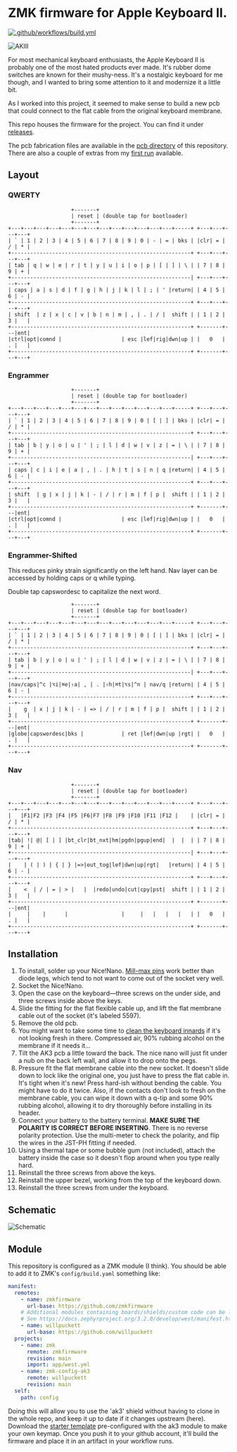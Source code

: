 # ZMK firmware for Apple Keyboard II.

[![.github/workflows/build.yml](https://github.com/willpuckett/zmk-config-ak3/actions/workflows/build.yml/badge.svg)](https://github.com/willpuckett/zmk-config-ak3/actions/workflows/build.yml)

![AKIII](static/akiii.png)

For most mechanical keyboard enthusiasts, the Apple Keyboard II is probably one of the most hated products ever made. It's rubber dome switches are known for their mushy-ness. It's a nostalgic keyboard for me though, and I wanted to bring some attention to it and modernize it a little bit.

As I worked into this project, it seemed to make sense to build a new pcb that could connect to the flat cable from the original keyboard membrane.

This repo houses the firmware for the project. You can find it under [releases](https://github.com/willpuckett/zmk-config-ak3/releases/latest). 

The pcb fabrication files are available in the [pcb directory](https://github.com/willpuckett/zmk-config-ak3/tree/main/pcb) of this repository. There are also a couple of extras from my [first run](https://www.etsy.com/listing/1768344309/ak3) available.

## Layout

### QWERTY

```
                    +-------+
                    | reset | (double tap for bootloader)
                    +-------+
+---+---+---+---+---+---+---+---+---+---+---+---+---+-----+ +---+---+---+---+
| ` | 1 | 2 | 3 | 4 | 5 | 6 | 7 | 8 | 9 | 0 | - | = | bks | |clr| = | / | * |
+---------------------------------------------------------+ +---+---+---+---+
| tab | q | w | e | r | t | y | u | i | o | p | [ | ] | \ | | 7 | 8 | 9 | + |
+---------------------------------------------------------| +---+---+---+---+
| caps | a | s | d | f | g | h | j | k | l | ; | ' |return| | 4 | 5 | 6 | - |
+---------------------------------------------------------+ +---+---+---+---+
| shift  | z | x | c | v | b | n | m | , | . | / |  shift | | 1 | 2 | 3 |   |
+---------------------------------------------------------+ +-------+---|ent|
|ctrl|opt|comnd |                   | esc |lef|rig|dwn|up | |   0   | . |   |
+---------------------------------------------------------+ +-------+---+---+
```

### Engrammer

```
                    +-------+
                    | reset | (double tap for bootloader)
                    +-------+
+---+---+---+---+---+---+---+---+---+---+---+---+---+-----+ +---+---+---+---+
| ` | 1 | 2 | 3 | 4 | 5 | 6 | 7 | 8 | 9 | 0 | [ | ] | bks | |clr| = | / | * |
+---------------------------------------------------------+ +---+---+---+---+
| tab | b | y | o | u | ' | ; | l | d | w | v | z | = | \ | | 7 | 8 | 9 | + |
+---------------------------------------------------------| +---+---+---+---+
| caps | c | i | e | a | , | . | h | t | s | n | q |return| | 4 | 5 | 6 | - |
+---------------------------------------------------------+ +---+---+---+---+
| shift  | g | x | j | k | - | / | r | m | f | p |  shift | | 1 | 2 | 3 |   |
+---------------------------------------------------------+ +-------+---|ent|
|ctrl|opt|comnd |                   | esc |lef|rig|dwn|up | |   0   | . |   |
+---------------------------------------------------------+ +-------+---+---+
```

### Engrammer-Shifted

This reduces pinky strain significantly on the left hand. Nav layer can be accessed by holding caps or q while typing.

Double tap capswordesc to capitalize the next word.

```
                    +-------+
                    | reset | (double tap for bootloader)
                    +-------+
+---+---+---+---+---+---+---+---+---+---+---+---+---+-----+ +---+---+---+---+
| ` | 1 | 2 | 3 | 4 | 5 | 6 | 7 | 8 | 9 | 0 | [ | ] | bks | |clr| = | / | * |
+---------------------------------------------------------+ +---+---+---+---+
| tab | b | y | o | u | ' | ; | l | d | w | v | z | = | \ | | 7 | 8 | 9 | + |
+---------------------------------------------------------| +---+---+---+---+
|nav/caps|^c |⌥i|⌘e|⇧a| , | . |⇧h|⌘t|⌥s|^n | nav/q |return| | 4 | 5 | 6 | - |
+---------------------------------------------------------+ +---+---+---+---+
|    g  | x | j | k | - | => | / | r | m | f | p |  shift | | 1 | 2 | 3 |   |
+---------------------------------------------------------+ +-------+---|ent|
|globe|capswordesc|bks |            | ret |lef|dwn|up |rgt| |   0   | . |   |
+---------------------------------------------------------+ +-------+---+---+
```

### Nav

```
                    +-------+
                    | reset | (double tap for bootloader)
                    +-------+
+---+---+---+---+---+---+---+---+---+---+---+---+---+-----+ +---+---+---+---+
|   |F1|F2 |F3 |F4 |F5 |F6|F7 |F8 |F9 |F10 |F11 |F12 |    | |clr| = | / | * |
+---------------------------------------------------------+ +---+---+---+---+
|tab| !| @| [ | ] |bt_clr|bt_nxt|hm|pgdn|pgup|end|  |  |  | | 7 | 8 | 9 | + |
+---------------------------------------------------------| +---+---+---+---+
|    | ( | ) | { | } |=>|out_tog|lef|dwn|up|rgt|   |return| | 4 | 5 | 6 | - |
+---------------------------------------------------------+ +---+---+---+---+
|    <  | / | = | > |   |  |redo|undo|cut|cpy|pst|  shift | | 1 | 2 | 3 |   |
+---------------------------------------------------------+ +-------+---|ent|
|     |    |      |                 |     |   |   |   |   | |   0   | . |   |
+---------------------------------------------------------+ +-------+---+---+
```

## Installation

1. To install, solder up your Nice!Nano. [Mill-max pins](https://www.digikey.com/en/products/detail/mill-max-manufacturing-corp/3320-0-00-15-00-00-03-0/4147392) work better than diode legs, which tend to not want to come out of the socket very well.
2. Socket the Nice!Nano.
3. Open the case on the keyboard—three screws on the under side, and three screws inside above the keys.
4. Slide the fitting for the flat flexible cable up, and lift the flat membrane cable out of the socket (it's labeled 5597).
5. Remove the old pcb.
6. You might want to take some time to [clean the keyboard innards](https://youtu.be/lRqwCtn7opA?feature=shared&t=288) if it's not looking fresh in there. Compressed air, 90% rubbing alcohol on the membrane if it needs it...
7. Tilt the AK3 pcb a little toward the back. The nice nano will just fit under a nub on the back left wall, and allow it to drop onto the pegs.
8. Pressure fit the flat membrane cable into the new socket. It doesn't slide down to lock like the original one, you just have to press the flat cable in. It's tight when it's new! Press hard-ish without bending the cable. You might have to do it twice. Also, if the contacts don't look to fresh on the membrane cable, you can wipe it down with a q-tip and some 90% rubbing alcohol, allowing it to dry thoroughly before installing in its header.
9. Connect your battery to the battery terminal. __MAKE SURE THE POLARITY IS CORRECT BEFORE INSERTING__. There is no reverse polarity protection. Use the multi-meter to check the polarity, and flip the wires in the JST-PH fitting if needed.
10. Using a thermal tape or some bubble gum (not included), attach the battery inside the case so it doesn't flop around when you type really hard.
11. Reinstall the three screws from above the keys.
12. Reinstall the upper bezel, working from the top of the keyboard down.
13. Reinstall the three screws from under the keyboard.


## Schematic

![Schematic](/static/Schematic_AKIII_2024-07-25.svg)


## Module

This repository is configured as a ZMK module (I think). You should be able to add it to ZMK's `config/build.yaml` something like:

```yaml
manifest:
  remotes:
    - name: zmkfirmware
      url-base: https://github.com/zmkfirmware
    # Additional modules containing boards/shields/custom code can be listed here as well
    # See https://docs.zephyrproject.org/3.2.0/develop/west/manifest.html#projects
    - name: willpuckett
      url-base: https://github.com/willpuckett
  projects:
    - name: zmk
      remote: zmkfirmware
      revision: main
      import: app/west.yml
    - name: zmk-config-ak3
      remote: willpuckett
      revision: main
  self:
    path: config
```

Doing this will allow you to use the 'ak3' shield without having to clone in the whole repo, and keep it up to date if it changes upstream (here). Download the [starter template](https://github.com/willpuckett/zmk-config-ak3/template.zip) pre-configured with the ak3 module to make your own keymap. Once you push it to your github account, it'll build the firmware and place it in an artifact in your workflow runs.